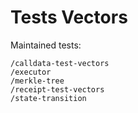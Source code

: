 # Tests Vectors
Maintained tests:

```
/calldata-test-vectors
/executor
/merkle-tree
/receipt-test-vectors
/state-transition
```
